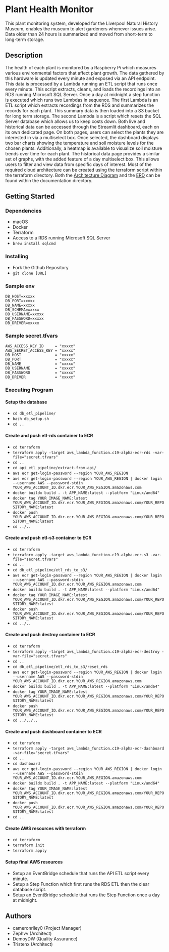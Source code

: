 # Plant Health Monitor

This plant monitoring system, developed for the Liverpool Natural History Museum, enables the museum to alert
gardeners whenever issues arise. Data older than 24 hours is summarized and moved from short-term to long-term storage.

## Description

The health of each plant is monitored by a Raspberry Pi which measures various environmental factors that affect
plant growth. The data gathered by this hardware is updated every minute and exposed via an API endpoint. This data
is processed by a Lambda running an ETL script that runs once every minute. This script extracts, cleans, and loads the
recordings into an RDS running Microsoft SQL Server. Once a day at midnight a step function is executed which runs
two Lambdas in sequence. The first Lambda is an ETL script which extracts recordings from the RDS and summarizes the
records for each plant. This summary data is then loaded into a S3 bucket for long term storage. The second Lambda is
a script which resets the SQL Server database which allows us to keep costs down. Both live and historical data can be
accessed through the Streamlit dashboard, each on its own dedicated page. On both pages, users can select the plants they
are interested in via a multiselect box. Once selected, the dashboard displays two bar charts showing the temperature and
soil moisture levels for the chosen plants. Additionally, a heatmap is available to visualize soil moisture trends over time for each plant.
The historical data page provides a similar set of graphs, with the added feature of a day multiselect box. This allows users to filter and view
data from specific days of interest. Most of the required cloud architecture can be created using the terraform script within the terraform
directory. Both the [Architecture Diagram](documentation/architecture_diagram.png) and the [ERD](documentation/database_erd.png) can be found within the documentation directory.

## Getting Started

### Dependencies

- macOS
- Docker
- Terraform
- Access to a RDS running Microsoft SQL Server
- `brew install sqlcmd`

### Installing

- Fork the Github Repository
- `git clone [URL]`

### Sample env

```
DB_HOST=xxxxx
DB_PORT=xxxxx
DB_NAME=xxxxx
DB_SCHEMA=xxxxx
DB_USERNAME=xxxxx
DB_PASSWORD=xxxxx
DB_DRIVER=xxxxx
```

### Sample secret.tfvars

```
AWS_ACCESS_KEY_ID     = "xxxxx"
AWS_SECRET_ACCESS_KEY = "xxxxx"
DB_HOST               = "xxxxx"
DB_PORT               = "xxxxx"
DB_NAME               = "xxxxx"
DB_USERNAME           = "xxxxx"
DB_PASSWORD           = "xxxxx"
DB_DRIVER             = "xxxxx"
```

### Executing Program

#### Setup the database

- `cd db_etl_pipeline/`
- `bash db_setup.sh`
- `cd ..`

#### Create and push etl-rds container to ECR

- `cd terraform`
- `terraform apply -target aws_lambda_function.c19-alpha-ecr-rds -var-file="secret.tfvars"`
- `cd ..`
- `cd api_etl_pipeline/extract-from-api/`
- `aws ecr get-login-password --region YOUR_AWS_REGION`
- `aws ecr get-login-password --region YOUR_AWS_REGION | docker login --username AWS --password-stdin YOUR_AWS_ACCOUNT_ID.dkr.ecr.YOUR_AWS_REGION.amazonaws.com`
- `docker buildx build . -t APP_NAME:latest --platform "Linux/amd64"`
- `docker tag YOUR_IMAGE_NAME:latest YOUR_AWS_ACCOUNT_ID.dkr.ecr.YOUR_AWS_REGION.amazonaws.com/YOUR_REPOSITORY_NAME:latest`
- `docker push YOUR_AWS_ACCOUNT_ID.dkr.ecr.YOUR_AWS_REGION.amazonaws.com/YOUR_REPOSITORY_NAME:latest`
- `cd ../..`

#### Create and push etl-s3 container to ECR

- `cd terraform`
- `terraform apply -target aws_lambda_function.c19-alpha-ecr-s3 -var-file="secret.tfvars"`
- `cd ..`
- `cd db_etl_pipeline/etl_rds_to_s3/`
- `aws ecr get-login-password --region YOUR_AWS_REGION | docker login --username AWS --password-stdin YOUR_AWS_ACCOUNT_ID.dkr.ecr.YOUR_AWS_REGION.amazonaws.com`
- `docker buildx build . -t APP_NAME:latest --platform "Linux/amd64"`
- `docker tag YOUR_IMAGE_NAME:latest YOUR_AWS_ACCOUNT_ID.dkr.ecr.YOUR_AWS_REGION.amazonaws.com/YOUR_REPOSITORY_NAME:latest`
- `docker push YOUR_AWS_ACCOUNT_ID.dkr.ecr.YOUR_AWS_REGION.amazonaws.com/YOUR_REPOSITORY_NAME:latest`
- `cd ../..`

#### Create and push destroy container to ECR

- `cd terraform`
- `terraform apply -target aws_lambda_function.c19-alpha-ecr-destroy -var-file="secret.tfvars"`
- `cd ..`
- `cd db_etl_pipeline/etl_rds_to_s3/reset_rds`
- `aws ecr get-login-password --region YOUR_AWS_REGION | docker login --username AWS --password-stdin YOUR_AWS_ACCOUNT_ID.dkr.ecr.YOUR_AWS_REGION.amazonaws.com`
- `docker buildx build . -t APP_NAME:latest --platform "Linux/amd64"`
- `docker tag YOUR_IMAGE_NAME:latest YOUR_AWS_ACCOUNT_ID.dkr.ecr.YOUR_AWS_REGION.amazonaws.com/YOUR_REPOSITORY_NAME:latest`
- `docker push YOUR_AWS_ACCOUNT_ID.dkr.ecr.YOUR_AWS_REGION.amazonaws.com/YOUR_REPOSITORY_NAME:latest`
- `cd ../../..`

#### Create and push dashboard container to ECR

- `cd terraform`
- `terraform apply -target aws_lambda_function.c19-alpha-ecr-dashboard -var-file="secret.tfvars"`
- `cd ..`
- `cd dashboard`
- `aws ecr get-login-password --region YOUR_AWS_REGION | docker login --username AWS --password-stdin YOUR_AWS_ACCOUNT_ID.dkr.ecr.YOUR_AWS_REGION.amazonaws.com`
- `docker buildx build . -t APP_NAME:latest --platform "Linux/amd64"`
- `docker tag YOUR_IMAGE_NAME:latest YOUR_AWS_ACCOUNT_ID.dkr.ecr.YOUR_AWS_REGION.amazonaws.com/YOUR_REPOSITORY_NAME:latest`
- `docker push YOUR_AWS_ACCOUNT_ID.dkr.ecr.YOUR_AWS_REGION.amazonaws.com/YOUR_REPOSITORY_NAME:latest`
- `cd ..`

#### Create AWS resources with terraform

- `cd terraform`
- `terraform init`
- `terraform apply`

#### Setup final AWS resources

- Setup an EventBridge schedule that runs the API ETL script every minute.
- Setup a Step Function which first runs the RDS ETL then the clear database script.
- Setup an EventBridge schedule that runs the Step Function once a day at midnight.

## Authors

- cameronriley0 (Project Manager)
- Zephvv (Architect)
- DemoyDW (Quality Assurance)
- Tristenx (Architect)
